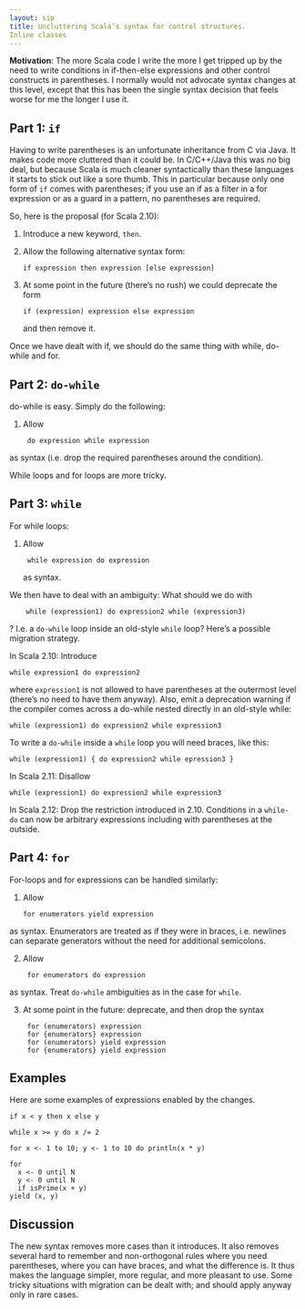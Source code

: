 ```yaml
---
layout: sip
title: Uncluttering Scala’s syntax for control structures.
Inline classes
---
```


__Motivation__: The more Scala code I write the more I get tripped up by the need to write conditions in  if-then-else expressions and other control constructs in parentheses. I normally would not advocate syntax changes at this level, except that this has been the single syntax decision that feels worse for me the longer I use it.

## Part 1: `if` ##

Having to write parentheses is an unfortunate inheritance from C via Java. It makes code more cluttered than it could be. In C/C++/Java this was no big deal, but because Scala is much cleaner syntactically than these languages it starts to stick out like a sore thumb. This in particular because only one form of `if` comes with parentheses; if you use an if as a filter in a for expression or as a guard in a pattern, no parentheses are required.

So, here is the proposal (for Scala 2.10):

1. Introduce a new keyword, `then`.

2.  Allow the following alternative syntax form:

        if expression then expression [else expression]

3.  At some point in the future (there’s no rush) we could deprecate the form   

        if (expression) expression else expression

    and then remove it.  


Once we have dealt with if, we should do the same thing with while, do-while and for.

## Part 2: `do-while` ##

do-while is easy. Simply do the following:

1. Allow

        do expression while expression

as syntax (i.e. drop the required parentheses around the condition).

While loops and for loops are more tricky. 

## Part 3: `while` ##

For while loops:

1. Allow

        while expression do expression

   as syntax.

We then have to deal with an ambiguity: What should we do with

        while (expression1) do expression2 while (expression3)

? I.e. a `do-while` loop inside an old-style `while` loop? Here’s a possible migration strategy.

In Scala 2.10:  Introduce     

    while expression1 do expression2    

where `expression1` is not allowed to have parentheses at the outermost level (there’s no need to have them anyway). Also, emit a deprecation warning if the compiler comes across a do-while nested directly in an old-style while:

    while (expression1) do expression2 while expression3

To write a `do-while` inside a `while` loop you will need braces, like this:

    while (expression1) { do expression2 while epression3 }

In Scala 2.11: Disallow

    while (expression1) do expression2 while expression3

In Scala 2.12: Drop the restriction introduced in 2.10. Conditions in a `while-do` can now be arbitrary expressions including with parentheses at the outside.

## Part 4: `for` ##

For-loops and for expressions can be handled similarly:

1.  Allow  

        for enumerators yield expression

as syntax. Enumerators are treated as if they were in  braces, i.e. newlines can separate generators without the need for additional semicolons.

2. Allow

        for enumerators do expression

as syntax. Treat `do-while` ambiguities as in the case for `while`.

3. At some point in the future: deprecate, and then drop the syntax

        for (enumerators) expression
        for {enumerators} expression
        for (enumerators) yield expression
        for {enumerators} yield expression

## Examples ##

Here are some examples of expressions enabled by the changes.

    if x < y then x else y

    while x >= y do x /= 2

    for x <- 1 to 10; y <- 1 to 10 do println(x * y)

    for
      x <- 0 until N
      y <- 0 until N
      if isPrime(x + y)
    yield (x, y)

## Discussion ##

The new syntax removes more cases than it introduces. It also removes several hard to remember and non-orthogonal rules where you need parentheses, where you can have braces, and what the difference is. It thus makes the language simpler, more regular, and more pleasant to use. Some tricky situations with migration can be dealt with; and should apply anyway only in rare cases.




